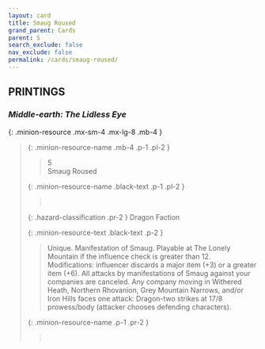 ```yaml
---
layout: card
title: Smaug Roused
grand_parent: Cards
parent: S
search_exclude: false
nav_exclude: false
permalink: /cards/smaug-roused/
---
```


## PRINTINGS


### _Middle-earth: The Lidless Eye_

{: .minion-resource .mx-sm-4 .mx-lg-8 .mb-4 }
> {: .minion-resource-name .mb-4 .p-1 .pl-2 }
> > <div class="hazard-mp">5</div>
> > <div class="card-name">Smaug Roused</div>
>
> {: .minion-resource-name .black-text .p-1 .pl-2 }
> > &nbsp;
>
> {: .hazard-classification .pr-2 }
> Dragon Faction
>
> {: .minion-resource-text .black-text .p-2 }
> > Unique. Manifestation of Smaug. Playable at The Lonely Mountain if the influence check is greater than 12.  Modifications: influencer discards a major item (+3) or a greater item (+6). All attacks by manifestations of Smaug against your companies are canceled. Any company moving in Withered Heath, Northern Rhovanion, Grey Mountain Narrows, and/or Iron Hills faces one attack: Dragon-two strikes at 17/8 prowess/body (attacker chooses defending characters). 
> 
> {: .minion-resource-name .p-1 .pr-2 }
> > <div class="card-shield"></div>
> > <div class="card-corruption-white">&nbsp;</div>
